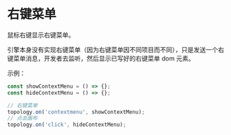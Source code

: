 # 右键菜单

鼠标右键显示右键菜单。

引擎本身没有实现右键菜单（因为右键菜单因不同项目而不同），只是发送一个右键菜单消息，开发者去监听，然后显示已写好的右键菜单 dom 元素。

示例：

```js
const showContextMenu = () => {};
const hideContextMenu = () => {};

// 右键菜单
topology.on('contextmenu', showContextMenu);
// 点击画布
topology.on('click', hideContextMenu);
```

